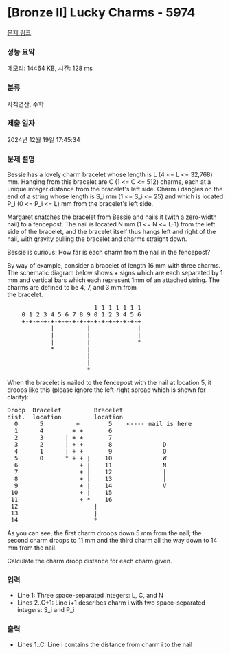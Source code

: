 # [Bronze II] Lucky Charms - 5974 

[문제 링크](https://www.acmicpc.net/problem/5974) 

### 성능 요약

메모리: 14464 KB, 시간: 128 ms

### 분류

사칙연산, 수학

### 제출 일자

2024년 12월 19일 17:45:34

### 문제 설명

<p>Bessie has a lovely charm bracelet whose length is L (4 <= L <= 32,768) mm.  Hanging from this bracelet are C (1 <= C <= 512) charms, each at a unique integer distance from the bracelet's left side. Charm i dangles on the end of a string whose length is S_i mm (1 <= S_i <= 25) and which is located P_i (0 <= P_i <= L) mm from the bracelet's left side.</p>

<p>Margaret snatches the bracelet from Bessie and nails it (with a zero-width nail) to a fencepost. The nail is located N mm (1 <= N <= L-1) from the left side of the bracelet, and the bracelet itself thus hangs left and right of the nail, with gravity pulling the bracelet and charms straight down.</p>

<p>Bessie is curious: How far is each charm from the nail in the fencepost?</p>

<p>By way of example, consider a bracelet of length 16 mm with three charms. The schematic diagram below shows + signs which are each separated by 1 mm and vertical bars which each represent 1mm of an attached string. The charms are defined to be 4, 7, and 3 mm from<br>
the bracelet.</p>

<pre>                        1 1 1 1 1 1 1
    0 1 2 3 4 5 6 7 8 9 0 1 2 3 4 5 6
    +-+-+-+-+-+-+-+-+-+-+-+-+-+-+-+-+
            |         |             |
            |         |             |
            |         |             *
            *         |
                      |
                      |
                      *</pre>

<p>When the bracelet is nailed to the fencepost with the nail at location 5, it droops like this (please ignore the left-right spread which is shown for clarity):</p>

<pre>Droop  Bracelet         Bracelet
dist.  location         location 
  0      5         +        5    <---- nail is here
  1      4        + +       6
  2      3      | + +       7
  3      2      | + +       8              D
  4      1      | + +       9              O
  5      0      * + + |    10              W
  6                 + |    11              N
  7                 + |    12              |
  8                 + |    13              |
  9                 + |    14              V
 10                 + |    15
 11                 + *    16
 12                     |
 13                     |
 14                     *</pre>

<p>As you can see, the first charm droops down 5 mm from the nail; the second charm droops to 11 mm and the third charm all the way down to 14 mm from the nail.</p>

<p>Calculate the charm droop distance for each charm given.</p>

### 입력 

 <ul>
	<li>Line 1: Three space-separated integers: L, C, and N</li>
	<li>Lines 2..C+1: Line i+1 describes charm i with two space-separated integers: S_i and P_i</li>
</ul>

<p> </p>

### 출력 

 <ul>
	<li>Lines 1..C: Line i contains the distance from charm i to the nail</li>
</ul>

<p> </p>

